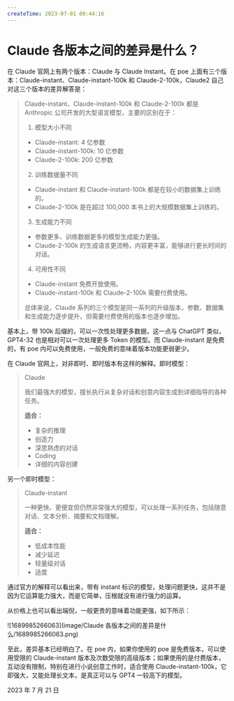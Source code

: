 ```yaml
---
createTime: 2023-07-01 09:44:16
---
```

# Claude 各版本之间的差异是什么？

在 Claude 官网上有两个版本：Claude 与 Claude Instant。在 poe 上面有三个版本：Claude-instant、Claude-instant-100k 和 Claude-2-100k，Claude2 自己对这三个版本的差异解答是：

>
> Claude-instant、Claude-instant-100k 和 Claude-2-100k 都是 Anthropic 公司开发的大型语言模型，主要的区别在于：
>
> 1. 模型大小不同
>
> * Claude-instant: 4 亿参数
> * Claude-instant-100k: 10 亿参数
> * Claude-2-100k: 200 亿参数
>
> 2. 训练数据量不同
>
> * Claude-instant 和 Claude-instant-100k 都是在较小的数据集上训练的。
> * Claude-2-100k 是在超过 100,000 本书上的大规模数据集上训练的。
>
> 3. 生成能力不同
>
> * 参数更多、训练数据更多的模型生成能力更强。
> * Claude-2-100k 的生成语言更流畅，内容更丰富，能够进行更长时间的对话。
>
> 4. 可用性不同
>
> * Claude-instant 免费开放使用。
> * Claude-instant-100k 和 Claude-2-100k 需要付费使用。
>
> 总体来说，Claude 系列的三个模型是同一系列的升级版本，参数、数据集和生成能力逐步提升，但需要付费使用的版本也逐步增加。

基本上，带 100k 后缀的，可以一次性处理更多数据，这一点与 ChatGPT 类似，GPT4-32 也是相对可以一次处理更多 Token 的模型。而 Claude-instant 是免费的，有 poe 内可以免费使用，一般免费的意味着版本功能更弱更少。

在 Claude 官网上，对非即时、即时版本有这样的解释。即时模型：

>
> Claude
>
> 我们最强大的模型，擅长执行从复杂对话和创意内容生成到详细指导的各种任务。
>
> **适合：**
>
> * 复杂的推理
> * 创造力
> * 深思熟虑的对话
> * Coding
> * 详细的内容创建

另一个即时模型：

>
> Claude-instant
>
> 一种更快、更便宜但仍然非常强大的模型，可以处理一系列任务，包括随意对话、文本分析、摘要和文档理解。
>
> **适合：**
>
> * 低成本性能
> * 减少延迟
> * 轻量级对话
> * 适度

通过官方的解释可以看出来，带有 instant 标识的模型，处理问题更快，这并不是因为它运算能力强大，而是它简单，压根就没有进行强力的运算。

从价格上也可以看出端倪，一般更贵的意味着功能更强，如下所示：

![1689985266063](image/Claude 各版本之间的差异是什么/1689985266063.png)

至此，差异基本已经明白了。在 poe 内，如果你使用的 poe 是免费版本，可以使用受限的 Claude-instant 版本及次数受限的高级版本；如果使用的是付费版本，互动没有限制，特别在进行小说创意工作时，适合使用 Claude-instant-100k，它即强大，又能处理长文本，是真正可以与 GPT4 一较高下的模型。

2023 年 7 月 21 日
